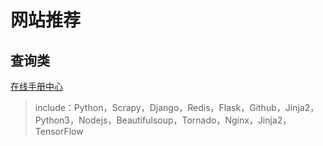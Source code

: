 # 网站推荐

## 查询类

[在线手册中心]( https://docs.pythontab.com/ )

> include：Python，Scrapy，Django，Redis，Flask，Github，Jinja2，Python3，Nodejs，Beautifulsoup，Tornado，Nginx，Jinja2，TensorFlow

